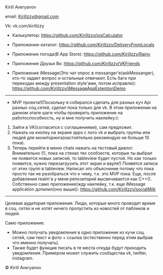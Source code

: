 Kirill Averyanov

email:
Kirillzzy@gmail.com

Vk:
vk.com/kirillzzy

- Калькулятор:
https://github.com/Kirillzzy/iosCalculator

- Приложение-каталог:
https://github.com/Kirillzzy/DeliveryFromLocals

- Приложение погода(В App Store):
https://github.com/Kirillzzy/Rainy

- Приложение Друзья Вк:
https://github.com/Kirillzzy/VKFriends

- Приложение iMessage(Это чат опрос в messanger'е(askMessanger), кто-то задает вопрос и остальные отвечают. Есть баги при переходах между presentation style'ами, потом исправлю):
https://github.com/Kirillzzy/iMessageAppExtentionDemo

-----------------------------------------------------------------------
- MVP проекта!(Поскольку я собирался сделать для разных куч Api разных соц.сетей, сделал пока только для vk. В этом приложении на данном этапе шаги чтобы проверить приложение на работоспособность, ну и мне получить наклейку:):
1) Зайти в VK(согласится с соглашениями), сам предложит.
2) Нажать на кнопку на экране apps с лого vk и выбрать группы или людей для мониторинга(настоятельно рекомендую не больше 10 пока).
3) Теперь перейти в меню chats нажать на тестовый диалог. Внимательно (!),  пока на стенах тех сообзеств, которые ты выбрал не появится новых записей, то tableview будет пустой. Но как только появится, нужно перезагрузить этот экран и вауля!) Появятся записи от этих групп в tableview.
Написал это объяснение потому что пока просто так не разобраться что к чему, т.к. это MVP пока.
Еще, после добавления realm'a у меня репозиторий высвечивается как C++((.
Собственно само приложение(жду наклейку, т.к. еще iMessage application допилил(оно выше)):
https://github.com/Kirillzzy/socialMilk
-----------------------------------------------------------------------


Целевая аудитория приложения:
  Люди, которые много проводят время в соц. сетях и не хотят ничего пропустить из новостей от пабликов и людей.
  
Само приложение:
  - Можно получать уведомления в одно приложение из кучи соц. сетей, сам текст и фото + ссылка
  (естественно перед этим выбрав что именно получать).
  - Также будет функция писать в те места откуда будут приходить уведомления.
  Примером может служить сообщества vk, twitter, instagram.

 © Kirill Averyanov
